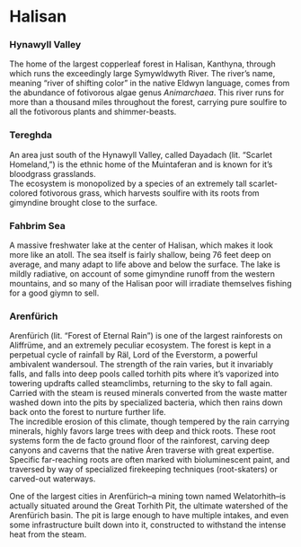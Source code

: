 # **Halisan**

### Hynawyll Valley

The home of the largest copperleaf forest in Halisan, Kanthyna, through which runs the exceedingly large Symywldwyth River. The river’s name, meaning “river of shifting color” in the native Eldwyn language, comes from the abundance of fotivorous algae genus *Animarchaea*. This river runs for more than a thousand miles throughout the forest, carrying pure soulfire to all the fotivorous plants and shimmer-beasts.

### Tereghda

An area just south of the Hynawyll Valley, called Dayadach (lit. “Scarlet Homeland,”) is the ethnic home of the Muintaferan and is known for it’s bloodgrass grasslands.   
The ecosystem is monopolized by a species of an extremely tall scarlet-colored fotivorous grass, which harvests soulfire with its roots from gimyndine brought close to the surface.

### Fahbrim Sea

A massive freshwater lake at the center of Halisan, which makes it look more like an atoll. The sea itself is fairly shallow, being 76 feet deep on average, and many adapt to life above and below the surface. The lake is mildly radiative, on account of some gimyndine runoff from the western mountains, and so many of the Halisan poor will irradiate themselves fishing for a good giymn to sell.

### Arenfürich

Arenfürich (lit. “Forest of Eternal Rain”) is one of the largest rainforests on Aliffrüme, and an extremely peculiar ecosystem. The forest is kept in a perpetual cycle of rainfall by Räl, Lord of the Everstorm, a powerful ambivalent wandersoul. The strength of the rain varies, but it invariably falls, and falls into deep pools called torhith pits where it’s vaporized into towering updrafts called steamclimbs, returning to the sky to fall again. Carried with the steam is reused minerals converted from the waste matter washed down into the pits by specialized bacteria, which then rains down back onto the forest to nurture further life.  
The incredible erosion of this climate, though tempered by the rain carrying minerals, highly favors large trees with deep and thick roots. These root systems form the de facto ground floor of the rainforest, carving deep canyons and caverns that the native Áren traverse with great expertise. Specific far-reaching roots are often marked with bioluminescent paint, and traversed by way of specialized firekeeping techniques (root-skaters) or carved-out waterways.  

One of the largest cities in Arenfürich–a mining town named Welatorhith–is actually situated around the Great Torhith Pit, the ultimate watershed of the Arenfürich basin. The pit is large enough to have multiple intakes, and even some infrastructure built down into it, constructed to withstand the intense heat from the steam.
